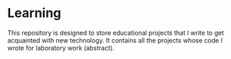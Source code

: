 # Learning

This repository is designed to store educational projects that I write to get
acquainted with new technology. It contains all the projects whose code I
wrote for laboratory work (abstract).
